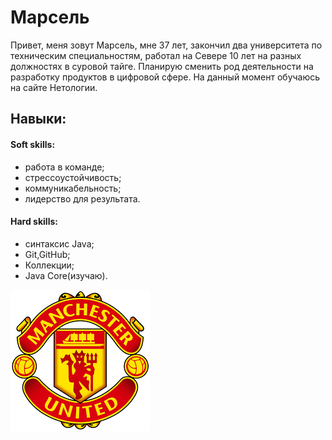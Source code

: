 # Марсель
Привет, меня зовут Марсель, мне 37 лет, закончил два университета по техническим специальностям, работал на Севере 10 лет на разных должностях в суровой тайге. Планирую сменить род деятельности на разработку продуктов в цифровой сфере.
На данный момент обучаюсь на сайте Нетологии.

## Навыки:
#### Soft skills:
- работа в команде;
- стрессоустойчивость;
- коммуникабельность;
- лидерство для результата.
#### Hard skills:
- cинтаксис Java;
- Git,GitHub;
- Коллекции;
- Java Core(изучаю).

![](img/MU.png)